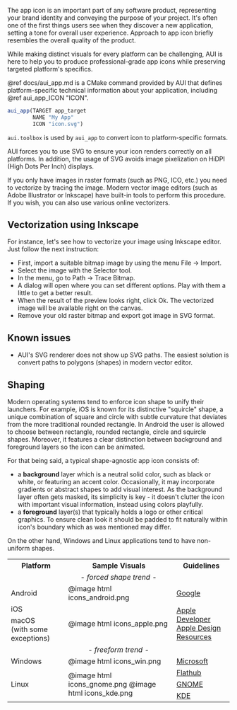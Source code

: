 The app icon is an important part of any software product, representing your brand identity and conveying the purpose of
your project. It's often one of the first things users see when they discover a new application, setting a tone for
overall user experience. Approach to app icon briefly resembles the overall quality of the product.

While making distinct visuals for every platform can be challenging, AUI is here to help you to produce
professional-grade app icons while preserving targeted platform's specifics.

@ref docs/aui_app.md is a CMake command provided by AUI that defines platform-specific technical information about your
application, including @ref aui_app_ICON "ICON".

```cmake
aui_app(TARGET app_target
        NAME "My App"
        ICON "icon.svg")
```

`aui.toolbox` is used by `aui_app` to convert icon to platform-specific formats.

AUI forces you to use SVG to ensure your icon renders correctly on all platforms.
In addition, the usage of SVG avoids image pixelization on HiDPI (High Dots Per Inch) displays.

If you only have images in raster formats (such as PNG, ICO, etc.) you need to vectorize by tracing the image.
Modern vector image editors (such as Adobe Illustrator or Inkscape) have built-in tools to perform this procedure. If you wish, you can also use various online vectorizers.

## Vectorization using Inkscape

For instance, let's see how to vectorize your image using Inkscape editor. Just follow the next instruction:
* First, import a suitable bitmap image by using the menu File → Import.
* Select the image with the Selector tool.
* In the menu, go to Path → Trace Bitmap.
* A dialog will open where you can set different options. Play with them a little to get a better result.
* When the result of the preview looks right, click Ok. The vectorized image will be available right on the canvas.
* Remove your old raster bitmap and export got image in SVG format.

## Known issues

* AUI's SVG renderer does not show up SVG paths. The easiest solution is convert paths to polygons (shapes) in modern vector editor.

## Shaping

Modern operating systems tend to enforce icon shape to unify their launchers. For example, iOS is known for its
distinctive "squircle" shape, a unique combination of square and circle with subtle curvature that deviates from the
more traditional rounded rectangle. In Android the user is allowed to choose between rectangle, rounded rectangle,
circle and squircle shapes. Moreover, it features a clear distinction between background and foreground layers so the
icon can be animated.

For that being said, a typical shape-agnostic app icon consists of:

- a **background** layer which is a neutral solid color, such as black or white, or featuring an accent color.
  Occasionally, it may incorporate gradients or abstract shapes to add visual interest. As the background layer often
  gets masked, its simplicity is key - it doesn't clutter the icon with important visual information, instead using
  colors playfully.
- a **foreground** layer(s) that typically holds a logo or other critical graphics. To ensure clean look it should be
  padded to fit naturally within icon's boundary which as was mentioned may differ.

On the other hand, Windows and Linux applications tend to have non-uniform shapes.

<div class="dark-mode-keep-imgs">
<table>
<tr>
<th>Platform</th>
<th>Sample Visuals</th>
<th>Guidelines</th>
</tr>
<tr>
<td colspan="3" style="text-align: center"><i> - forced shape trend - </i></td>
</tr>
<tr>
<td>Android</td>
<td>@image html icons_android.png </td>
<td><a href="https://developer.android.com/distribute/google-play/resources/icon-design-specifications">Google</a></td>
</tr>
<tr>
<td>iOS</td>
<td rowspan="2">@image html icons_apple.png </td>
<td rowspan="2">
  <a href="https://developer.apple.com/design/human-interface-guidelines/app-icons">Apple Developer</a><br/>
  <a href="https://developer.apple.com/design/resources/#macos-apps">Apple Design Resources</a>
</td>
</tr>
<tr>
<td>macOS<br/>(with some exceptions)</td>
</tr>
<tr>
<td colspan="3" style="text-align: center"><i> - freeform trend - </i></td>
</tr>
<tr>
<td>Windows</td>
<td>@image html icons_win.png </td>
<td><a href="https://learn.microsoft.com/en-us/windows/apps/design/style/iconography/app-icon-design">Microsoft</a></td>
</tr>
<tr>
<td rowspan="3">Linux</td>
<td rowspan="3">
@image html icons_gnome.png
@image html icons_kde.png
</td>
<td><a href="https://docs.flathub.org/docs/for-app-authors/metainfo-guidelines/quality-guidelines/">Flathub</a></td>
</tr>
<tr>
<td><a href="https://developer.gnome.org/hig/guidelines/app-icons.html">GNOME</a></td>
</tr>
<tr>
<td><a href="https://develop.kde.org/hig/icons/colorful/">KDE</a></td>
</tr>
</table>
</div>
